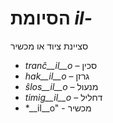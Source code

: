 # הסיומת *il-*

סציינת ציוד או מכשיר

- *tranĉ__il__o*    – סכין
- *hak__il__o*      – גרזן
- *ŝlos__il__o*     – מנעול
- *timig__il__o*    – דחליל
- *__il__o"         - מכשיר
